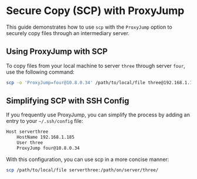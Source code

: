 # Secure Copy (SCP) with ProxyJump

This guide demonstrates how to use `scp` with the `ProxyJump` option to securely copy files through an intermediary server.


## Using ProxyJump with SCP

To copy files from your local machine to server `three` through server `four`, use the following command:

```bash
scp -o 'ProxyJump=four@10.8.0.34' /path/to/local/file three@192.168.1.185:/path/on/server/three/
```

## Simplifying SCP with SSH Config
If you frequently use ProxyJump, you can simplify the process by adding an entry to your `~/.ssh/config` file:

```bash
Host serverthree
    HostName 192.168.1.185
    User three
    ProxyJump four@10.8.0.34
```

With this configuration, you can use scp in a more concise manner:

```bash
scp /path/to/local/file serverthree:/path/on/server/three/
```
